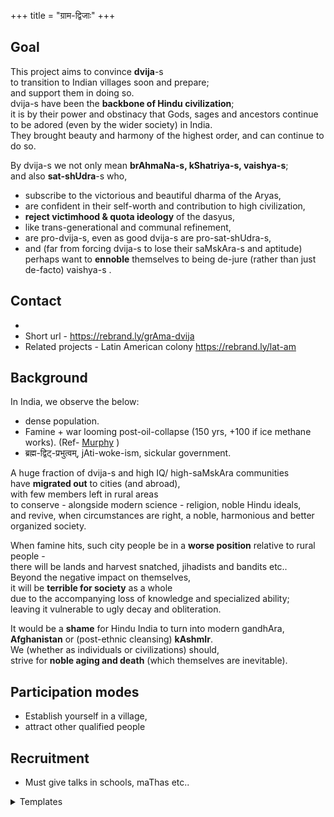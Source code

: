 +++
title = "ग्राम-द्विजाः"
+++

## Goal
This project aims to convince **dvija**-s  
to transition to Indian villages soon and prepare;  
and support them in doing so.  
dvija-s have been the **backbone of Hindu civilization**;  
it is by their power and obstinacy that Gods, sages and ancestors continue to be adored (even by the wider society) in India.  
They brought beauty and harmony of the highest order, and can continue to do so.

By dvija-s we not only mean **brAhmaNa-s, kShatriya-s, vaishya-s**;  
and also **sat-shUdra**-s who, 

- subscribe to the victorious and beautiful dharma of the Aryas,  
- are confident in their self-worth and contribution to high civilization,  
- **reject victimhood & quota ideology** of the dasyus,  
- like trans-generational and communal refinement, 
- are pro-dvija-s, even as good dvija-s are pro-sat-shUdra-s,  
- and (far from forcing dvija-s to lose their saMskAra-s and aptitude)  
  perhaps want to **ennoble** themselves to being de-jure (rather than just de-facto) vaishya-s . 

## Contact 
- [tele]:(https://https://t.me/+aZpV3KvbSj1iZDUx)
- Short url - https://rebrand.ly/grAma-dvija
- Related projects - Latin American colony https://rebrand.ly/lat-am


## Background
In India, we observe the below:

- dense population.
- Famine + war looming post-oil-collapse (150 yrs, +100 if ice methane works). (Ref- [Murphy](https://escholarship.org/uc/energy_ambitions) )
- ब्रह्म-द्विट्-प्रभुत्वम्, jAti-woke-ism, sickular government.

A huge fraction of dvija-s and high IQ/ high-saMskAra communities  
have **migrated out** to cities (and abroad),  
with few members left in rural areas  
to conserve - alongside modern science - religion, noble Hindu ideals,  
and revive, when circumstances are right, a noble, harmonious and better organized society.  

When famine hits, such city people be in a **worse position** relative to rural people -  
there will be lands and harvest snatched, jihadists and bandits etc..  
Beyond the negative impact on themselves,  
it will be **terrible for society** as a whole  
due to the accompanying loss of knowledge and specialized ability;  
leaving it vulnerable to ugly decay and obliteration.

It would be a **shame** for Hindu India to turn into modern gandhAra, **Afghanistan** or (post-ethnic cleansing) **kAshmIr**.  
We (whether as individuals or civilizations) should,  
strive for **noble aging and death** (which themselves are inevitable).

## Participation modes
- Establish yourself in a village, 
- attract other qualified people

## Recruitment
- Must give talks in schools, maThas etc..

<details><summary>Templates</summary>

namaH!  
Are you interested in this project to convince and support "dvija-s" (broadly defined)  
to move to Indian villages - https://rebrand.ly/grAma-dvija ?  
If not, you can mention it to compatible Hindus on the "conservative" spectrum.
</details>

